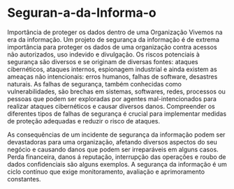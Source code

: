   # Seguran-a-da-Informa-o
Importância de proteger os dados dentro de uma Organização
Vivemos na era da informação. Um projeto de segurança da informação é de extrema importância para proteger os dados de uma organização contra acessos não autorizados, uso indevido e divulgação. Os riscos potenciais à segurança são diversos e se originam de diversas fontes: ataques cibernéticos, ataques internos, espionagem industrial e ainda existem as ameaças não intencionais: erros humanos, falhas de software, desastres naturais. As falhas de segurança, também conhecidas como vulnerabilidades, são brechas em sistemas, softwares, redes, processos ou pessoas que podem ser exploradas por agentes mal-intencionados para realizar ataques cibernéticos e causar diversos danos. Compreender os diferentes tipos de falhas de segurança é crucial para implementar medidas de proteção adequadas e reduzir o risco de ataques.

As consequências de um incidente de segurança da informação podem ser devastadoras para uma organização, afetando diversos aspectos do seu negócio e causando danos que podem ser irreparáveis em alguns casos. Perda financeira, danos á reputação, interrupção das operações e roubo de dados confidenciais são alguns exemplos.
A segurança da informação é um ciclo contínuo que exige monitoramento, avaliação e aprimoramento constantes.
